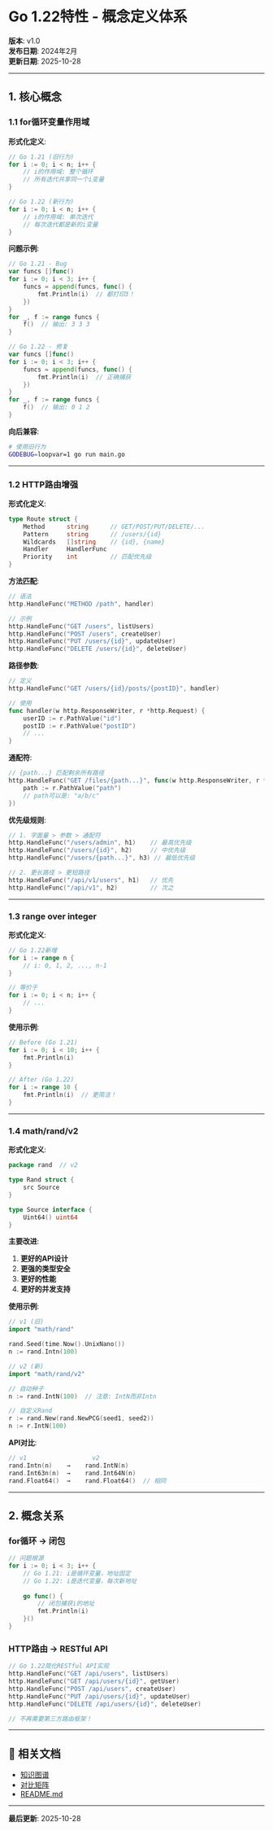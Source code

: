 # Go 1.22特性 - 概念定义体系

**版本**: v1.0  
**发布日期**: 2024年2月  
**更新日期**: 2025-10-28

---

## 1. 核心概念

### 1.1 for循环变量作用域

**形式化定义**:
```go
// Go 1.21 (旧行为)
for i := 0; i < n; i++ {
    // i的作用域: 整个循环
    // 所有迭代共享同一个i变量
}

// Go 1.22 (新行为)
for i := 0; i < n; i++ {
    // i的作用域: 单次迭代
    // 每次迭代都是新的i变量
}
```

**问题示例**:
```go
// Go 1.21 - Bug
var funcs []func()
for i := 0; i < 3; i++ {
    funcs = append(funcs, func() {
        fmt.Println(i)  // 都打印3！
    })
}
for _, f := range funcs {
    f()  // 输出: 3 3 3
}

// Go 1.22 - 修复
var funcs []func()
for i := 0; i < 3; i++ {
    funcs = append(funcs, func() {
        fmt.Println(i)  // 正确捕获
    })
}
for _, f := range funcs {
    f()  // 输出: 0 1 2
}
```

**向后兼容**:
```bash
# 使用旧行为
GODEBUG=loopvar=1 go run main.go
```

---

### 1.2 HTTP路由增强

**形式化定义**:
```go
type Route struct {
    Method      string      // GET/POST/PUT/DELETE/...
    Pattern     string      // /users/{id}
    Wildcards   []string    // {id}, {name}
    Handler     HandlerFunc
    Priority    int         // 匹配优先级
}
```

**方法匹配**:
```go
// 语法
http.HandleFunc("METHOD /path", handler)

// 示例
http.HandleFunc("GET /users", listUsers)
http.HandleFunc("POST /users", createUser)
http.HandleFunc("PUT /users/{id}", updateUser)
http.HandleFunc("DELETE /users/{id}", deleteUser)
```

**路径参数**:
```go
// 定义
http.HandleFunc("GET /users/{id}/posts/{postID}", handler)

// 使用
func handler(w http.ResponseWriter, r *http.Request) {
    userID := r.PathValue("id")
    postID := r.PathValue("postID")
    // ...
}
```

**通配符**:
```go
// {path...} 匹配剩余所有路径
http.HandleFunc("GET /files/{path...}", func(w http.ResponseWriter, r *http.Request) {
    path := r.PathValue("path")
    // path可以是: "a/b/c"
})
```

**优先级规则**:
```go
// 1. 字面量 > 参数 > 通配符
http.HandleFunc("/users/admin", h1)    // 最高优先级
http.HandleFunc("/users/{id}", h2)     // 中优先级
http.HandleFunc("/users/{path...}", h3) // 最低优先级

// 2. 更长路径 > 更短路径
http.HandleFunc("/api/v1/users", h1)   // 优先
http.HandleFunc("/api/v1", h2)         // 次之
```

---

### 1.3 range over integer

**形式化定义**:
```go
// Go 1.22新增
for i := range n {
    // i: 0, 1, 2, ..., n-1
}

// 等价于
for i := 0; i < n; i++ {
    // ...
}
```

**使用示例**:
```go
// Before (Go 1.21)
for i := 0; i < 10; i++ {
    fmt.Println(i)
}

// After (Go 1.22)
for i := range 10 {
    fmt.Println(i)  // 更简洁！
}
```

---

### 1.4 math/rand/v2

**形式化定义**:
```go
package rand  // v2

type Rand struct {
    src Source
}

type Source interface {
    Uint64() uint64
}
```

**主要改进**:
1. **更好的API设计**
2. **更强的类型安全**
3. **更好的性能**
4. **更好的并发支持**

**使用示例**:
```go
// v1 (旧)
import "math/rand"

rand.Seed(time.Now().UnixNano())
n := rand.Intn(100)

// v2 (新)
import "math/rand/v2"

// 自动种子
n := rand.IntN(100)  // 注意: IntN而非Intn

// 自定义Rand
r := rand.New(rand.NewPCG(seed1, seed2))
n := r.IntN(100)
```

**API对比**:
```go
// v1                  v2
rand.Intn(n)    →    rand.IntN(n)
rand.Int63n(n)  →    rand.Int64N(n)
rand.Float64()  →    rand.Float64()  // 相同
```

---

## 2. 概念关系

### for循环 → 闭包

```go
// 问题根源
for i := 0; i < 3; i++ {
    // Go 1.21: i是循环变量，地址固定
    // Go 1.22: i是迭代变量，每次新地址
    
    go func() {
        // 闭包捕获i的地址
        fmt.Println(i)
    }()
}
```

### HTTP路由 → RESTful API

```go
// Go 1.22简化RESTful API实现
http.HandleFunc("GET /api/users", listUsers)
http.HandleFunc("GET /api/users/{id}", getUser)
http.HandleFunc("POST /api/users", createUser)
http.HandleFunc("PUT /api/users/{id}", updateUser)
http.HandleFunc("DELETE /api/users/{id}", deleteUser)

// 不再需要第三方路由框架！
```

---

## 🔗 相关文档

- [知识图谱](./00-知识图谱.md)
- [对比矩阵](./00-对比矩阵.md)
- [README.md](./README.md)

---

**最后更新**: 2025-10-28
